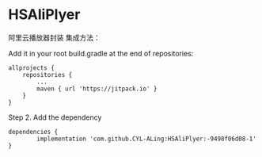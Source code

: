 # HSAliPlyer
阿里云播放器封装
集成方法：

Add it in your root build.gradle at the end of repositories:

	allprojects {
		repositories {
			...
			maven { url 'https://jitpack.io' }
		}
	}
Step 2. Add the dependency

	dependencies {
	        implementation 'com.github.CYL-ALing:HSAliPlyer:-9498f06d08-1'
	}

